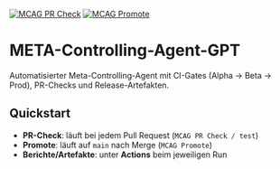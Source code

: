 [![MCAG PR Check](https://github.com/nextOpportunity/META-Controlling-Agent-GPT/actions/workflows/pr-check.yaml/badge.svg)](https://github.com/nextOpportunity/META-Controlling-Agent-GPT/actions/workflows/pr-check.yaml)
[![MCAG Promote](https://github.com/nextOpportunity/META-Controlling-Agent-GPT/actions/workflows/promote.yaml/badge.svg)](https://github.com/nextOpportunity/META-Controlling-Agent-GPT/actions/workflows/promote.yaml)

# META-Controlling-Agent-GPT

Automatisierter Meta-Controlling-Agent mit CI-Gates (Alpha → Beta → Prod), PR-Checks und Release-Artefakten.

## Quickstart
- **PR-Check**: läuft bei jedem Pull Request (`MCAG PR Check / test`)
- **Promote**: läuft auf `main` nach Merge (`MCAG Promote`)
- **Berichte/Artefakte**: unter **Actions** beim jeweiligen Run

